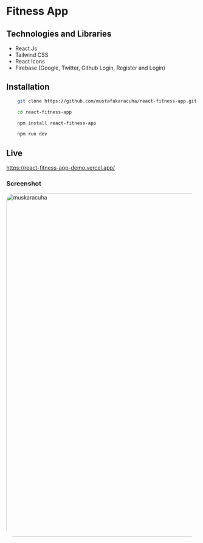 
# Fitness App


## Technologies and Libraries

- React Js
- Tailwind CSS
- React Icons
- Firebase (Google, Twitter, Github Login, Register and Login)

  
## Installation 

```bash 
    git clone https://github.com/mustafakaracuha/react-fitness-app.git
```
```bash 
    cd react-fitness-app
```
```bash 
    npm install react-fitness-app
```
```bash 
    npm run dev
```


    
## Live
https://react-fitness-app-demo.vercel.app/

  
### Screenshot

<img align="center" width="900" width="900" style="border-radius:20px"  src="https://github.com/mustafakaracuha/react-fitness-app-demo/blob/main/src/assets/screenshot/app.gif" alt="muskaracuha" />

  
